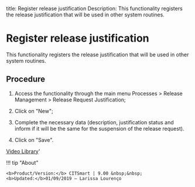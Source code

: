 title: Register release justification
Description: This functionality registers the release justification that will be used in other system routines. 
# Register release justification
This functionality registers the release justification that will be used in other system routines.

Procedure
-------------

1.  Access the functionality through the main menu Processes \> Release
    Management \> Release Request Justification;

2.  Click on "New";

3.  Complete the necessary data (description, justification status and inform if
    it will be the same for the suspension of the release request).

4.  Click on "Save".

<i class='fa fa-youtube-play  fa-2x' style='color:#97ce17;vertical-align: middle;'> </i> [Video Library](https://www.youtube.com/playlist?list=PLB5qK2uzf2RMA1W1Js4-lPEDUDUJJ_rUa)'

!!! tip "About"

    <b>Product/Version:</b> CITSmart | 9.00 &nbsp;&nbsp;
    <b>Updated:</b>01/09/2019 – Larissa Lourenço

